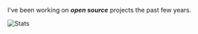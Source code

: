 <!---
>A ranking of ***S*** equates to the top ***25%*** of ***all*** Github contributors.

>The reader, of course, should take ***all*** Github rankings with a healthy grain of salt. ;)
-->

I've been working on ***open source*** projects the past few years.

![Stats](https://github-readme-stats.vercel.app/api?username=objektwerks&show_icons=true&hide_border=true)
